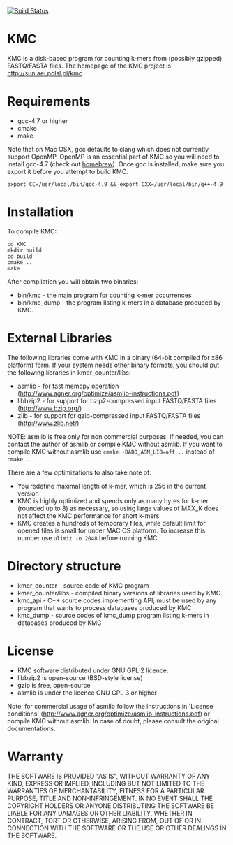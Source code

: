 [![Build Status](https://travis-ci.org/marekkokot/KMC.svg?branch=develop)](https://travis-ci.org/marekkokot/KMC)

KMC
===

KMC is a disk-based program for counting k-mers from (possibly gzipped) FASTQ/FASTA files. The homepage of the KMC project is http://sun.aei.polsl.pl/kmc

Requirements
============

-   gcc-4.7 or higher
-   cmake
-   make

Note that on Mac OSX, gcc defaults to clang which does not currently support OpenMP. OpenMP is an essential part of KMC so you will need to install gcc-4.7 (check out [homebrew](http://brew.sh)). Once gcc is installed, make sure you export it before you attempt to build KMC.

    export CC=/usr/local/bin/gcc-4.9 && export CXX=/usr/local/bin/g++-4.9

Installation
============

To compile KMC:

    cd KMC
    mkdir build
    cd build
    cmake ..
    make

After compilation you will obtain two binaries:

  - bin/kmc - the main program for counting k-mer occurrences 
  - bin/kmc\_dump - the program listing k-mers in a database produced by KMC.

External Libraries
==================

The following libraries come with KMC in a binary (64-bit compiled for x86 platform) form. If your system needs other binary formats, you should put the following libraries in kmer\_counter/libs:

  - asmlib - for fast memcpy operation (http://www.agner.org/optimize/asmlib-instructions.pdf)
  - libbzip2 - for support for bzip2-compressed input FASTQ/FASTA files (http://www.bzip.org/)
  - zlib - for support for gzip-compressed input FASTQ/FASTA files (http://www.zlib.net/)

NOTE: asmlib is free only for non commercial purposes. If needed, you can contact the author of asmlib or compile KMC without asmlib. If you want to compile KMC without asmlib use `cmake -DADD_ASM_LIB=off ..` instead of `cmake ..`.

There are a few optimizations to also take note of:

  - You redefine maximal length of k-mer, which is 256 in the current version
  - KMC is highly optimized and spends only as many bytes for k-mer (rounded up to 8) as necessary, so using large values of MAX\_K does not affect the KMC performance for short k-mers
  - KMC creates a hundreds of temporary files, while default limit for opened files is small for under MAC OS platform. To increase this number use `ulimit -n 2048` before running KMC

Directory structure
===================

-   kmer\_counter - source code of KMC program
-   kmer\_counter/libs - compiled binary versions of libraries used by KMC
-   kmc\_api - C++ source codes implementing API; must be used by any program that wants to process databases produced by KMC
-   kmc\_dump - source codes of kmc\_dump program listing k-mers in databases produced by KMC

License
=======

-   KMC software distributed under GNU GPL 2 licence.
-   libbzip2 is open-source (BSD-style license)
-   gzip is free, open-source
-   asmlib is under the licence GNU GPL 3 or higher

Note: for commercial usage of asmlib follow the instructions in 'License conditions' (http://www.agner.org/optimize/asmlib-instructions.pdf) or compile KMC without asmlib. In case of doubt, please consult the original documentations.

Warranty
========

THE SOFTWARE IS PROVIDED "AS IS", WITHOUT WARRANTY OF ANY KIND, EXPRESS OR IMPLIED, INCLUDING BUT NOT LIMITED TO THE WARRANTIES OF MERCHANTABILITY, FITNESS FOR A PARTICULAR PURPOSE, TITLE AND NON-INFRINGEMENT. IN NO EVENT SHALL THE COPYRIGHT HOLDERS OR ANYONE DISTRIBUTING THE SOFTWARE BE LIABLE FOR ANY DAMAGES OR OTHER LIABILITY, WHETHER IN CONTRACT, TORT OR OTHERWISE, ARISING FROM, OUT OF OR IN CONNECTION WITH THE SOFTWARE OR THE USE OR OTHER DEALINGS IN THE SOFTWARE.

